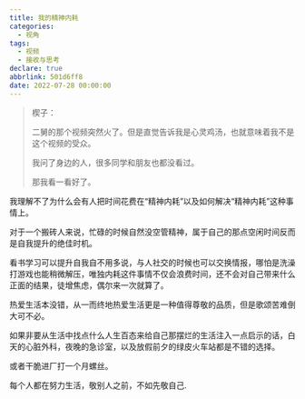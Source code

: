 ```yaml
---
title: 我的精神内耗
categories:
  - 视角
tags:
  - 视频
  - 接收与思考
declare: true
abbrlink: 501d6ff8
date: 2022-07-28 00:00:00
---
```

> 楔子：
> 
> 二舅的那个视频突然火了。但是直觉告诉我是心灵鸡汤，也就意味着我不是这个视频的受众。
>
> 我问了身边的人，很多同学和朋友也都没看过。
>
> 那我看一看好了。

<!--more-->

我理解不了为什么会有人把时间花费在“精神内耗”以及如何解决“精神内耗”这种事情上。

对于一个搬砖人来说，忙碌的时候自然没空管精神，属于自己的那点空闲时间反而是自我提升的绝佳时机。

看书学习可以提升自我自不用多说，与人社交的时候也可以交换情报，哪怕是洗澡打游戏也能稍微解压，唯独内耗这件事情不仅会浪费时间，还不会对自己带来什么正面的结果，徒增焦虑，偶尔来一次就算了。

热爱生活本没错，从一而终地热爱生活更是一种值得尊敬的品质，但是歌颂苦难倒大可不必。

如果非要从生活中找点什么人生百态来给自己那摆烂的生活注入一点启示的话，白天的心脏外科，夜晚的急诊室，以及放假前夕的绿皮火车站都是不错的选择。

或者干脆进厂打一个月螺丝。

每个人都在努力生活，敬别人之前，不如先敬自己.

